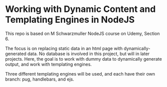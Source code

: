 # Working with Dynamic Content and Templating Engines in NodeJS

This repo is based on M Schwarzmuller NodeJS course on Udemy, Section 6.

The focus is on replacing static data in an html page with dynamically-generated data. No database is involved in this project, but will in later projects. Here, the goal is to work with dummy data to dynamically generate output, and work with templating engines.

Three different templating engines will be used, and each have their own branch: pug, handlebars, and ejs.